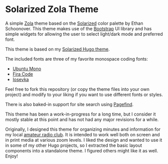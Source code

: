 # Solarized Zola Theme

A simple [Zola](https://getzola.org/) theme based on the [Solarized](https://ethanschoonover.com/solarized/) color palette by Ethan Schoonover.
This theme makes use of the [Bootstrap](https://getbootstrap.com/) UI library and has simple widgets for allowing the user to select light/dark mode and preferred font.

This theme is based on my [Solarized Hugo theme](https://github.com/komputerwiz/hugo-solarized).

The included fonts are three of my favorite monospace coding fonts:

- [Ubuntu Mono](https://design.ubuntu.com/font)
- [Fira Code](https://github.com/tonsky/FiraCode)
- [Iosevka](https://typeof.net/Iosevka/)

Feel free to fork this repository (or copy the theme files into your own project) and modify to your liking if you want to use different fonts or styles.

There is also baked-in support for site search using [Pagefind](https://pagefind.app/).

This theme has been a work-in-progress for a long time, but I consider it mostly stable at this point and has not had any major revisions for a while.

Originally, I designed this theme for organizing minutes and information for my local [amateur radio club](https://w5bcs.radio/). It is intended to work well both on screen and in print media at various zoom levels. I liked the design and wanted to use it in some of my other Hugo projects, so I extracted the basic layout components into a standalone theme. I figured others might like it as well. Enjoy!
